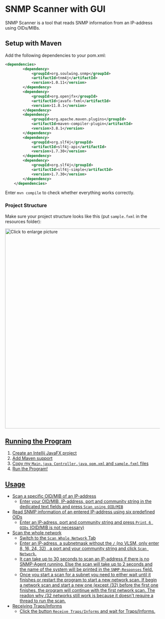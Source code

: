 # SNMP Scanner with GUI

SNMP Scanner is a tool that reads SNMP information from an IP-address using OIDs/MIBs.

## Setup with Maven

Add the following dependencies to your pom.xml:
```xml
<dependencies>
        <dependency>
            <groupId>org.soulwing.snmp</groupId>
            <artifactId>tnm4j</artifactId>
            <version>1.0.11</version>
        </dependency>
        <dependency>
            <groupId>org.openjfx</groupId>
            <artifactId>javafx-fxml</artifactId>
            <version>11.0.1</version>
        </dependency>
        <dependency>
            <groupId>org.apache.maven.plugins</groupId>
            <artifactId>maven-compiler-plugin</artifactId>
            <version>3.8.1</version>
        </dependency>
        <dependency>
            <groupId>org.slf4j</groupId>
            <artifactId>slf4j-api</artifactId>
            <version>1.7.30</version>
        </dependency>
        <dependency>
            <groupId>org.slf4j</groupId>
            <artifactId>slf4j-simple</artifactId>
            <version>1.7.30</version>
        </dependency>
    </dependencies>
```
Enter `mvn compile` to check whether everything works correctly. 

### Project Structure

Make sure your project structure looks like this (put `sample.fxml` in the resources folder):

<a href="https://drive.google.com/uc?export=view&id=1G159T_vL5_KIz5gMGvMAarxLmgLNDazY"><img src="https://drive.google.com/uc?export=view&id=1G159T_vL5_KIz5gMGvMAarxLmgLNDazY" style="width: 650px; max-width: 100%; height: auto" title="Click to enlarge picture" />

## Running the Program

1. Create an Intellij JavaFX project
2. Add Maven support
3. Copy my `Main.java`, `Controller.java`, `pom.xml` and `sample.fxml` files
4. Run the Program!
          
## Usage
- Scan a specific OID/MIB of an IP-address
  - Enter your OID/MIB, IP-address, port and community string in the dedicated text fields and press `Scan using OID/MIB`
- Read SNMP information of an entered IP-address using six predefined OIDs
  - Enter an IP-adress, port and community string and press `Print 6 OIDs` (OID/MIB is not necessary)
- Scan the whole network
  - Switch to the `Scan Whole Network` Tab
  - Enter an IP-adress, a subnetmask without the `/`  (no VLSM, only enter 8, 16, 24, 32) , a port and your community string and click `Scan Network`.
  - It can take up to 30 seconds to scan an IP-address if there is no SNMP-Agent running. Else the scan will take up to 2 seconds and the name of the system will be printed in the `SNMP-Responses` field.
  - Once you start a scan for a subnet you need to either wait until it finishes or restart the program to start a new network scan. If begin a network scan and start a new one (except /32) before the first one finishes, the program will continue with the first network scan. The readon why /32 networks still work is because it doesn't require a thread to run the scan.
- Receiving Traps/Informs
  - Click the button `Receive Traps/Informs` and wait for Traps/Informs.
